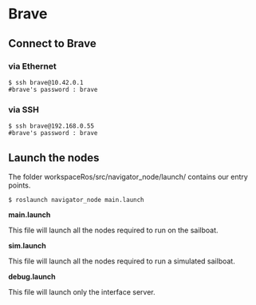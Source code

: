# Brave

## Connect to Brave 

### via Ethernet
 ```shell
 $ ssh brave@10.42.0.1
 #brave's password : brave
 ```
 ### via SSH
 ```shell
 $ ssh brave@192.168.0.55
 #brave's password : brave
 ```

 ## Launch the nodes
 The folder workspaceRos/src/navigator_node/launch/ contains our entry points.
  ```shell
 $ roslaunch navigator_node main.launch
 ```
 
 **main.launch**
 
 This file will launch all the nodes required to run on the sailboat.
 
 **sim.launch**
 
 This file will launch all the nodes required to run a simulated sailboat.
 
  **debug.launch**
  
 This file will launch only the interface server.
